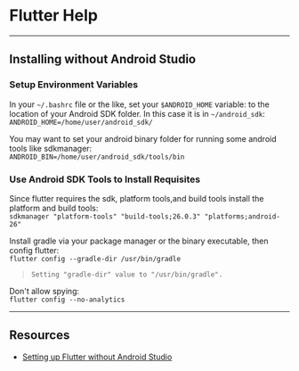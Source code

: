 # Flutter Help
---

## Installing without Android Studio
### Setup Environment Variables
In your `~/.bashrc` file or the like, set your `$ANDROID_HOME` variable: to the location of your Android SDK folder. In this case it is in `~/android_sdk`:  
`ANDROID_HOME=/home/user/android_sdk/`

You may want to set your android binary folder for running some android tools like sdkmanager:  
`ANDROID_BIN=/home/user/android_sdk/tools/bin`

### Use Android SDK Tools to Install Requisites
Since flutter requires the sdk, platform tools,and  build tools install the platform and build tools:  
`sdkmanager "platform-tools" "build-tools;26.0.3" "platforms;android-26"`

Install gradle via your package manager or the binary executable, then config flutter:  
`flutter config --gradle-dir /usr/bin/gradle`  
> `Setting "gradle-dir" value to "/usr/bin/gradle".`

Don't allow spying:  
`flutter config --no-analytics`

---
## Resources
- [Setting up Flutter without Android Studio](https://medium.com/@aubykhan/setting-up-flutter-without-android-studio-6f7abdeb353c)
